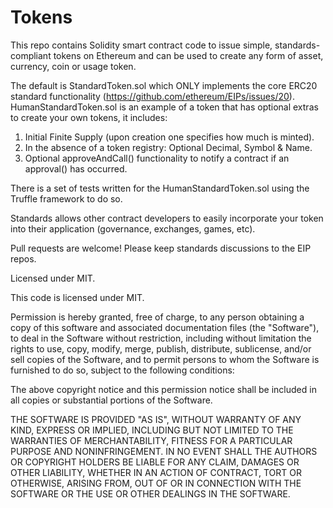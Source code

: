 # Tokens

This repo contains Solidity smart contract code to issue simple, standards-compliant tokens on Ethereum and can be used to create any form of asset, currency, coin or usage token.

The default is StandardToken.sol which ONLY implements the core ERC20 standard functionality (https://github.com/ethereum/EIPs/issues/20).  
HumanStandardToken.sol is an example of a token that has optional extras to create your own tokens, it includes:  

1) Initial Finite Supply (upon creation one specifies how much is minted).  
2) In the absence of a token registry: Optional Decimal, Symbol & Name.  
3) Optional approveAndCall() functionality to notify a contract if an approval() has occurred.  

There is a set of tests written for the HumanStandardToken.sol using the Truffle framework to do so.

Standards allows other contract developers to easily incorporate your token into their application (governance, exchanges, games, etc).  

Pull requests are welcome! Please keep standards discussions to the EIP repos.

Licensed under MIT.  

This code is licensed under MIT.

Permission is hereby granted, free of charge, to any person obtaining a copy of this software and associated documentation files (the "Software"), to deal in the Software without restriction, including without limitation the rights to use, copy, modify, merge, publish, distribute, sublicense, and/or sell copies of the Software, and to permit persons to whom the Software is furnished to do so, subject to the following conditions:

The above copyright notice and this permission notice shall be included in all copies or substantial portions of the Software.

THE SOFTWARE IS PROVIDED "AS IS", WITHOUT WARRANTY OF ANY KIND, EXPRESS OR IMPLIED, INCLUDING BUT NOT LIMITED TO THE WARRANTIES OF MERCHANTABILITY, FITNESS FOR A PARTICULAR PURPOSE AND NONINFRINGEMENT. IN NO EVENT SHALL THE AUTHORS OR COPYRIGHT HOLDERS BE LIABLE FOR ANY CLAIM, DAMAGES OR OTHER LIABILITY, WHETHER IN AN ACTION OF CONTRACT, TORT OR OTHERWISE, ARISING FROM, OUT OF OR IN CONNECTION WITH THE SOFTWARE OR THE USE OR OTHER DEALINGS IN THE SOFTWARE.
